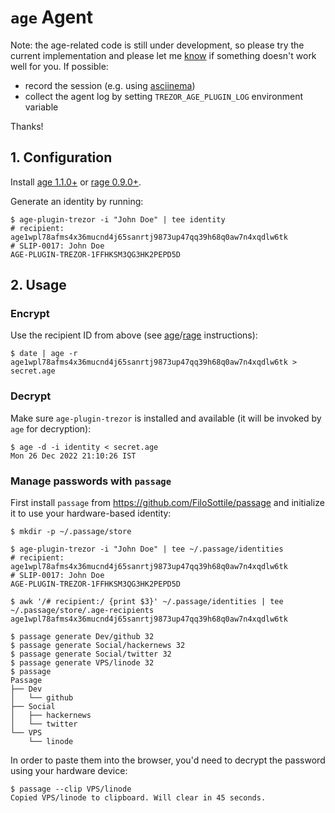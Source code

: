 # `age` Agent

Note: the age-related code is still under development, so please try the current implementation
and please let me [know](https://github.com/romanz/trezor-agent/issues/new) if something doesn't
work well for you. If possible:

 * record the session (e.g. using [asciinema](https://asciinema.org))
 * collect the agent log by setting `TREZOR_AGE_PLUGIN_LOG` environment variable

Thanks!

## 1. Configuration

Install [age 1.1.0+](https://github.com/FiloSottile/age/releases/tag/v1.1.0) or [rage 0.9.0+](https://github.com/str4d/rage/releases/tag/v0.9.0).

Generate an identity by running:

```
$ age-plugin-trezor -i "John Doe" | tee identity
# recipient: age1wpl78afms4x36mucnd4j65sanrtj9873up47qq39h68q0aw7n4xqdlw6tk
# SLIP-0017: John Doe
AGE-PLUGIN-TREZOR-1FFHKSM3QG3HK2PEPD5D
```

## 2. Usage

### Encrypt

Use the recipient ID from above (see [age](https://github.com/FiloSottile/age#usage)/[rage](https://github.com/str4d/rage#usage) instructions):
```
$ date | age -r age1wpl78afms4x36mucnd4j65sanrtj9873up47qq39h68q0aw7n4xqdlw6tk > secret.age
```

### Decrypt

Make sure `age-plugin-trezor` is installed and available (it will be invoked by `age` for decryption):

```
$ age -d -i identity < secret.age 
Mon 26 Dec 2022 21:10:26 IST
```

### Manage passwords with `passage`

First install `passage` from https://github.com/FiloSottile/passage and initialize it to use your hardware-based identity:
```
$ mkdir -p ~/.passage/store

$ age-plugin-trezor -i "John Doe" | tee ~/.passage/identities
# recipient: age1wpl78afms4x36mucnd4j65sanrtj9873up47qq39h68q0aw7n4xqdlw6tk
# SLIP-0017: John Doe
AGE-PLUGIN-TREZOR-1FFHKSM3QG3HK2PEPD5D

$ awk '/# recipient:/ {print $3}' ~/.passage/identities | tee ~/.passage/store/.age-recipients
age1wpl78afms4x36mucnd4j65sanrtj9873up47qq39h68q0aw7n4xqdlw6tk
```

```
$ passage generate Dev/github 32
$ passage generate Social/hackernews 32
$ passage generate Social/twitter 32
$ passage generate VPS/linode 32
$ passage
Passage
├── Dev
│   └── github
├── Social
│   ├── hackernews
│   └── twitter
└── VPS
    └── linode
```
In order to paste them into the browser, you'd need to decrypt the password using your hardware device:
```
$ passage --clip VPS/linode
Copied VPS/linode to clipboard. Will clear in 45 seconds.
```
